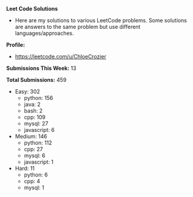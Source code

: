 **Leet Code Solutions**

- Here are my solutions to various LeetCode problems. Some solutions are answers to the same problem but use different languages/approaches.

**Profile:**

- https://leetcode.com/u/ChloeCrozier

**Submissions This Week:** 13

**Total Submissions:** 459
- Easy: 302
  - python: 156
  - java: 2
  - bash: 2
  - cpp: 109
  - mysql: 27
  - javascript: 6
- Medium: 146
  - python: 112
  - cpp: 27
  - mysql: 6
  - javascript: 1
- Hard: 11
  - python: 6
  - cpp: 4
  - mysql: 1